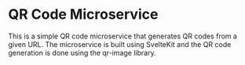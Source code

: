 # QR Code Microservice
This is a simple QR code microservice that generates QR codes from a given URL. The microservice is built using SvelteKit and the QR code generation is done using the qr-image library.